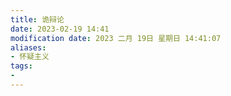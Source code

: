 ```yaml
---
title: 诡辩论
date: 2023-02-19 14:41
modification date: 2023 二月 19日 星期日 14:41:07
aliases: 
- 怀疑主义
tags: 
- 
---
```


